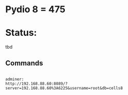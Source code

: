 # Pydio 8 = 475

# Status:

tbd

## Commands

```

adminer:
http://192.168.88.60:8089/?server=192.168.88.60%3A6225&username=root&db=cells8



```
